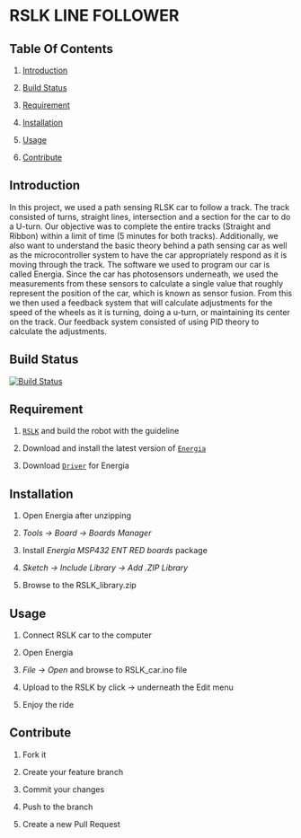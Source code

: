 # RSLK LINE FOLLOWER

## Table Of Contents

1. [Introduction](#introduction)

2. [Build Status](#build-status)

3. [Requirement](#requirement)

4. [Installation](#installation)

5. [Usage](#usage)

6. [Contribute](#contribute)

## Introduction

In this project, we used a path sensing RLSK car to follow a track. The track consisted of turns, straight lines, intersection and a section for the car to do a U-turn. Our objective was to complete the entire tracks (Straight and Ribbon) within a limit of time (5 minutes for both tracks). Additionally, we also want to understand the basic theory behind a path sensing car as well as the microcontroller system to have the car appropriately respond as it is moving through the track. The software we used to
program our car is called Energia. Since the car has photosensors underneath, we used the measurements from these sensors to calculate a single value that roughly represent the position of the car, which is known as sensor fusion. From this we then used a feedback system that will calculate adjustments for the speed of the wheels as it is turning, doing a u-turn, or maintaining its center on the track. Our feedback system consisted of using PID theory to calculate the adjustments.

## Build Status

[![Build Status](https://travis-ci.com/travis-ci/travis-web.svg?branch=master)](https://travis-ci.com/travis-ci/travis-web)

## Requirement

1. [`RSLK`](https://www.ti.com/tool/TIRSLK-EVM?utm_source=google&utm_medium=cpc&utm_campaign=corp-uni-null-TI_RSLK-cpc-evm-google-wwe&utm_content=TI_RSLK&ds_k=%7b_dssearchterm%7d&DCM=yes&gclsrc=aw.ds&&gclid=Cj0KCQjwvvj5BRDkARIsAGD9vlJI1zqnnREgF4mMczEKBWxNPQkQg95l3UNlO9_cNLXXlml4rl71JPUaApbkEALw_wcB) and build the robot with the guideline

2. Download and install the latest version of [`Energia`](https://energia.nu/download/)

3. Download [`Driver`](http://s3.amazonaws.com/energiaUS/files/energia_drivers.zip) for Energia  

## Installation

1. Open Energia after unzipping

2. *Tools -> Board -> Boards Manager*

3. Install *Energia MSP432 ENT RED boards* package

4. *Sketch -> Include Library -> Add .ZIP Library*

5. Browse to the RSLK_library.zip

## Usage

1. Connect RSLK car to the computer

2. Open Energia

3. *File -> Open* and browse to RSLK_car.ino file

4. Upload to the RSLK by click -> underneath the Edit menu

5. Enjoy the ride

## Contribute

1. Fork it

2. Create your feature branch

3. Commit your changes

4. Push to the branch

5. Create a new Pull Request  
